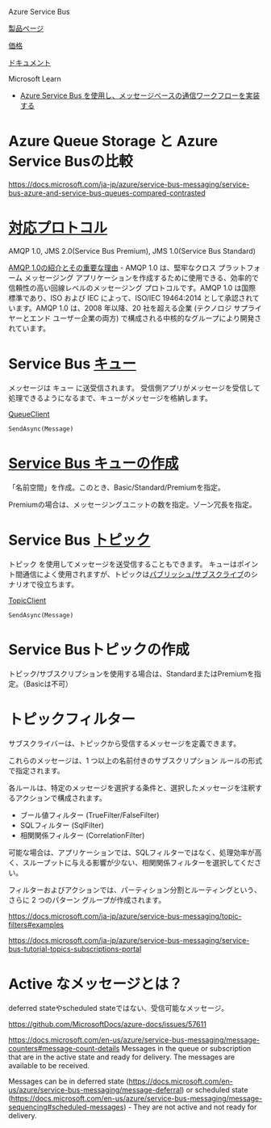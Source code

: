 Azure Service Bus

[製品ページ](https://azure.microsoft.com/ja-jp/services/service-bus/)

[価格](https://azure.microsoft.com/ja-jp/pricing/details/service-bus/)

[ドキュメント](https://docs.microsoft.com/ja-jp/azure/service-bus-messaging/service-bus-messaging-overview)

Microsoft Learn

- [Azure Service Bus を使用し、メッセージベースの通信ワークフローを実装する](https://docs.microsoft.com/ja-jp/learn/modules/implement-message-workflows-with-service-bus/)

# Azure Queue Storage と Azure Service Busの比較

https://docs.microsoft.com/ja-jp/azure/service-bus-messaging/service-bus-azure-and-service-bus-queues-compared-contrasted


# [対応プロトコル](https://docs.microsoft.com/ja-jp/azure/service-bus-messaging/service-bus-messaging-overview#compliance-with-standards-and-protocols)

AMQP 1.0, JMS 2.0(Service Bus Premium), JMS 1.0(Service Bus Standard)

[AMQP 1.0の紹介とその重要な理由](https://docs.microsoft.com/ja-jp/azure/service-bus-messaging/service-bus-amqp-overview) - AMQP 1.0 は、堅牢なクロス プラットフォーム メッセージング アプリケーションを作成するために使用できる、効率的で信頼性の高い回線レベルのメッセージング プロトコルです。AMQP 1.0 は国際標準であり、ISO および IEC によって、ISO/IEC 19464:2014 として承認されています。AMQP 1.0 は、2008 年以降、20 社を超える企業 (テクノロジ サプライヤーとエンド ユーザー企業の両方) で構成される中核的なグループにより開発されています。

# Service Bus [キュー](https://docs.microsoft.com/ja-jp/azure/service-bus-messaging/service-bus-messaging-overview#queues)

メッセージは キュー に送受信されます。 受信側アプリがメッセージを受信して処理できるようになるまで、キューがメッセージを格納します。

[QueueClient](https://docs.microsoft.com/en-us/dotnet/api/microsoft.azure.servicebus.queueclient?view=azure-dotnet)

`SendAsync(Message)`

# [Service Bus キューの作成](https://docs.microsoft.com/ja-jp/azure/service-bus-messaging/service-bus-quickstart-portal#create-a-namespace-in-the-azure-portal)

「名前空間」を作成。このとき、Basic/Standard/Premiumを指定。

Premiumの場合は、メッセージングユニットの数を指定。ゾーン冗長を指定。

# Service Bus [トピック](https://docs.microsoft.com/ja-jp/azure/service-bus-messaging/service-bus-messaging-overview#topics)

トピック を使用してメッセージを送受信することもできます。 キューはポイント間通信によく使用されますが、トピックは[パブリッシュ/サブスクライブ](https://ja.wikipedia.org/wiki/%E5%87%BA%E7%89%88-%E8%B3%BC%E8%AA%AD%E5%9E%8B%E3%83%A2%E3%83%87%E3%83%AB)のシナリオで役立ちます。

[TopicClient](https://docs.microsoft.com/en-us/dotnet/api/microsoft.azure.servicebus.topicclient?view=azure-dotnet)

`SendAsync(Message)`

# Service Busトピックの作成

トピック/サブスクリプションを使用する場合は、StandardまたはPremiumを指定。（Basicは不可）

# トピックフィルター

サブスクライバーは、トピックから受信するメッセージを定義できます。 

これらのメッセージは、1 つ以上の名前付きのサブスクリプション ルールの形式で指定されます。 

各ルールは、特定のメッセージを選択する条件と、選択したメッセージを注釈するアクションで構成されます。

- ブール値フィルター (TrueFilter/FalseFilter)
- SQLフィルター (SqlFilter)
- 相関関係フィルター (CorrelationFilter)

可能な場合は、アプリケーションでは、SQLフィルターではなく、処理効率が高く、スループットに与える影響が少ない、相関関係フィルターを選択してください。

フィルターおよびアクションでは、パーティション分割とルーティングという、さらに 2 つのパターン グループが作成されます。

https://docs.microsoft.com/ja-jp/azure/service-bus-messaging/topic-filters#examples

https://docs.microsoft.com/ja-jp/azure/service-bus-messaging/service-bus-tutorial-topics-subscriptions-portal


# Active なメッセージとは？

deferred stateやscheduled stateではない、受信可能なメッセージ。

https://github.com/MicrosoftDocs/azure-docs/issues/57611

https://docs.microsoft.com/en-us/azure/service-bus-messaging/message-counters#message-count-details
Messages in the queue or subscription that are in the active state and ready for delivery. The messages are available to be received.

Messages can be in deferred state (https://docs.microsoft.com/en-us/azure/service-bus-messaging/message-deferral) or scheduled state (https://docs.microsoft.com/en-us/azure/service-bus-messaging/message-sequencing#scheduled-messages) - They are not active and not ready for delivery.

